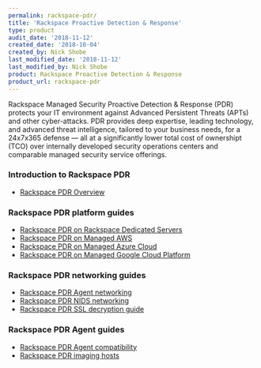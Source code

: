 ```yaml
---
permalink: rackspace-pdr/
title: 'Rackspace Proactive Detection & Response'
type: product
audit_date: '2018-11-12'
created_date: '2018-10-04'
created_by: Nick Shobe
last_modified_date: '2018-11-12'
last_modified_by: Nick Shobe
product: Rackspace Proactive Detection & Response
product_url: rackspace-pdr
---
```


Rackspace Managed Security Proactive Detection & Response (PDR) protects your IT environment against Advanced Persistent
Threats (APTs) and other cyber-attacks. PDR provides deep expertise, leading technology, and
advanced threat intelligence, tailored to your business needs, for a 24x7x365 defense — all at a
significantly lower total cost of ownershipt (TCO) over internally developed security operations
centers and comparable managed security service offerings.

### Introduction to Rackspace PDR

- [Rackspace PDR Overview](/how-to/rackspace-pdr-overview/)

### Rackspace PDR platform guides

- [Rackspace PDR on Rackspace Dedicated Servers](/how-to/rackspace-pdr-dedicated-servers/)
- [Rackspace PDR on Managed AWS](/how-to/rackspace-pdr-aws/)
- [Rackspace PDR on Managed Azure Cloud](/how-to/rackspace-pdr-azure/)
- [Rackspace PDR on Managed Google Cloud Platform](/how-to/rackspace-pdr-gcp/)

### Rackspace PDR networking guides

- [Rackspace PDR Agent networking](/how-to/rackspace-pdr-agent-networking/)
- [Rackspace PDR NIDS networking](/how-to/rackspace-pdr-nids-networking/)
- [Rackspace PDR SSL decryption guide](/how-to/rackspace-pdr-ssl-decryption/)

### Rackspace PDR Agent guides

- [Rackspace PDR Agent compatibility](/how-to/rackspace-pdr-agent-compatablity/)
- [Rackspace PDR imaging hosts](/how-to/rackspace-pdr-imaging/)
